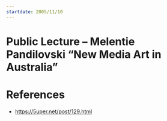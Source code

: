 ```yaml
---
startdate: 2005/11/10
---
```

# Public Lecture – Melentie Pandilovski “New Media Art in Australia”

# References
* https://5uper.net/post/129.html
